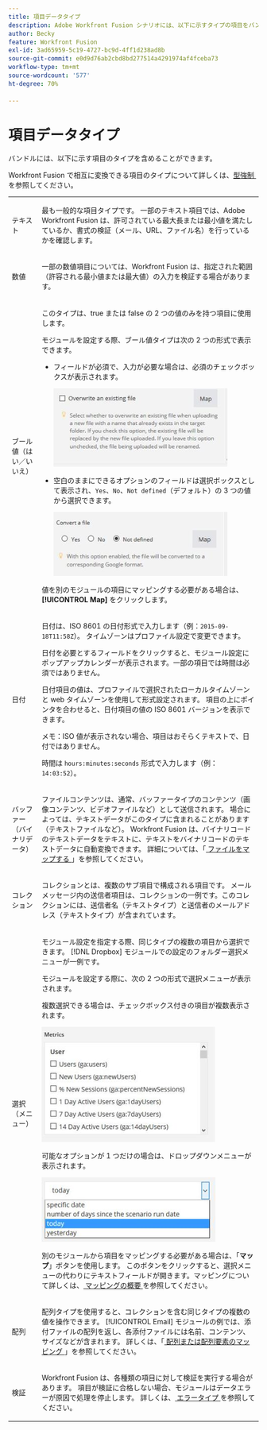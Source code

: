 ```yaml
---
title: 項目データタイプ
description: Adobe Workfront Fusion シナリオには、以下に示すタイプの項目をバンドルで含めることができます。
author: Becky
feature: Workfront Fusion
exl-id: 3ad65959-5c19-4727-bc9d-4ff1d238ad8b
source-git-commit: e0d9d76ab2cbd8bd277514a4291974af4fceba73
workflow-type: tm+mt
source-wordcount: '577'
ht-degree: 70%

---
```


# 項目データタイプ

バンドルには、以下に示す項目のタイプを含めることができます。

Workfront Fusion で相互に変換できる項目のタイプについて詳しくは、[&#x200B; 型強制 &#x200B;](/help/workfront-fusion/references/mapping-panel/data-types/type-coercion.md) を参照してください。

<table style="table-layout:auto">
 <col> 
 <col> 
 <tbody> 
  <tr> 
   <td role="rowheader"> <p>テキスト</p> </td> 
   <td> <p>最も一般的な項目タイプです。 一部のテキスト項目では、Adobe Workfront Fusion は、許可されている最大長または最小値を満たしているか、書式の検証（メール、URL、ファイル名）を行っているかを確認します。</p> </td> 
  </tr> 
  <tr> 
   <td role="rowheader"> <p>数値</p> </td> 
   <td> <p>一部の数値項目については、Workfront Fusion は、指定された範囲（許容される最小値または最大値）の入力を検証する場合があります。</p> </td> 
  </tr> 
  <tr> 
   <td role="rowheader"> <p>ブール値（はい／いいえ）</p> </td> 
   <td> <p>このタイプは、true または false の 2 つの値のみを持つ項目に使用します。 </p> <p>モジュールを設定する際、ブール値タイプは次の 2 つの形式で表示できます。</p> 
    <ul> 
     <li> <p>フィールドが必須で、入力が必要な場合は、必須のチェックボックスが表示されます。</p> <p> <img src="assets/boolean-checkbox-350x158.jpg" style="width: 350;height: 158;"> </p> </li> 
     <li> <p>空白のままにできるオプションのフィールドは選択ボックスとして表示され、<code>Yes</code>、<code>No</code>、<code>Not defined</code>（デフォルト）の 3 つの値から選択できます。</p> <p> <img src="assets/boolean-convert-file-350x129.jpg" style="width: 350;height: 129;"> </p> </li> 
    </ul> <p>値を別のモジュールの項目にマッピングする必要がある場合は、<strong>[!UICONTROL Map]</strong> をクリックします。</p> </td> 
  </tr> 
  <tr> 
   <td role="rowheader"> <p>日付</p> </td> 
   <td> <p>日付は、ISO 8601 の日付形式で入力します（例：<code>2015-09-18T11:58Z</code>）。 タイムゾーンはプロファイル設定で変更できます。 </p> <p>日付を必要とするフィールドをクリックすると、モジュール設定にポップアップカレンダーが表示されます。一部の項目では時間は必須ではありません。</p> <p>日付項目の値は、プロファイルで選択されたローカルタイムゾーンと web タイムゾーンを使用して形式設定されます。 項目の上にポインタを合わせると、日付項目の値の ISO 8601 バージョンを表示できます。</p> <p>メモ：ISO 値が表示されない場合、項目はおそらくテキストで、日付ではありません。</p> <p>時間は <code>hours:minutes:seconds</code> 形式で入力します（例：<code>14:03:52</code>）。</p> </td> 
  </tr> 
  <tr> 
   <td role="rowheader"> <p>バッファー（バイナリデータ）</p> </td> 
   <td> <p>ファイルコンテンツは、通常、バッファータイプのコンテンツ（画像コンテンツ、ビデオファイルなど）として送信されます。 場合によっては、テキストデータがこのタイプに含まれることがあります（テキストファイルなど）。 Workfront Fusion は、バイナリコードのテキストデータをテキストに、テキストをバイナリコードのテキストデータに自動変換できます。 詳細については、「<a href="/help/workfront-fusion/create-scenarios/map-data/map-files.md" class="MCXref xref"> ファイルをマップする </a>」を参照してください。</p> </td> 
  </tr> 
  <tr> 
   <td role="rowheader"> <p>コレクション</p> </td> 
   <td> <p>コレクションとは、複数のサブ項目で構成される項目です。 メールメッセージ内の送信者項目は、コレクションの一例です。このコレクションには、送信者名（テキストタイプ）と送信者のメールアドレス（テキストタイプ）が含まれています。</p> </td> 
  </tr> 
  <tr> 
   <td role="rowheader"> <p>選択（メニュー）</p> </td> 
   <td> <p>モジュール設定を指定する際、同じタイプの複数の項目から選択できます。 [!DNL Dropbox] モジュールでの設定のフォルダー選択メニューが一例です。 </p> <p>モジュールを設定する際に、次の 2 つの形式で選択メニューが表示されます。</p> <p> <p>複数選択できる場合は、チェックボックス付きの項目が複数表示されます。</p> <p> <img src="assets/image-kb-type-list-multi-350x232.jpg" style="width: 350;height: 232;"> </p> </p> <p>可能なオプションが 1 つだけの場合は、ドロップダウンメニューが表示されます。</p> <p> <img src="assets/select-menu-dropdown-350x130.jpg" style="width: 350;height: 130;"> </p> <p>別のモジュールから項目をマッピングする必要がある場合は、「<strong>マップ</strong>」ボタンを使用します。 このボタンをクリックすると、選択メニューの代わりにテキストフィールドが開きます。マッピングについて詳しくは、<a href="/help/workfront-fusion/get-started-with-fusion/understand-fusion/mapping-overview.md" class="MCXref xref"> マッピングの概要 </a> を参照してください。</p> </td> 
  </tr> 
  <tr> 
   <td role="rowheader"> <p>配列</p> </td> 
   <td> <p>配列タイプを使用すると、コレクションを含む同じタイプの複数の値を操作できます。 [!UICONTROL Email] モジュールの例では、添付ファイルの配列を返し、各添付ファイルには名前、コンテンツ、サイズなどが含まれます。 詳しくは、「<a href="/help/workfront-fusion/create-scenarios/map-data/map-an-array.md" class="MCXref xref"> 配列または配列要素のマッピング </a>」を参照してください。</p> </td> 
  </tr> 
  <tr> 
   <td role="rowheader"> <p>検証</p> </td> 
   <td> <p>Workfront Fusion は、各種類の項目に対して検証を実行する場合があります。 項目が検証に合格しない場合、モジュールはデータエラーが原因で処理を停止します。 詳しくは、<a href="/help/workfront-fusion/references/errors/error-processing.md" class="MCXref xref"> エラータイプ </a> を参照してください。 </p> </td> 
  </tr> 
 </tbody> 
</table>
